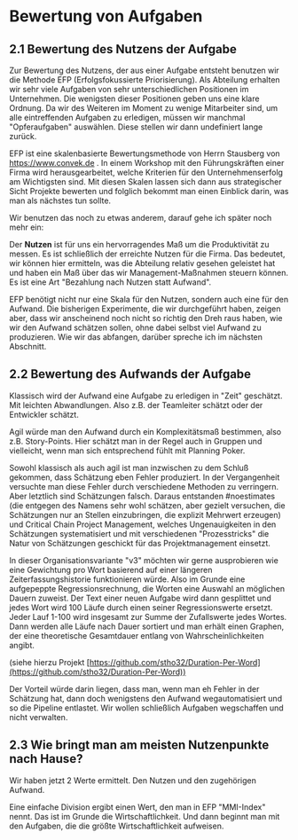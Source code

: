 # Bewertung von Aufgaben


## 2.1 Bewertung des Nutzens der Aufgabe

Zur Bewertung des Nutzens, der aus einer Aufgabe entsteht benutzen wir die Methode EFP (Erfolgsfokussierte Priorisierung). 
Als Abteilung erhalten wir sehr viele Aufgaben von sehr unterschiedlichen Positionen im Unternehmen. Die wenigsten dieser Positionen geben uns eine klare Ordnung. Da wir des Weiteren im Moment zu wenige Mitarbeiter sind, um alle eintreffenden Aufgaben zu erledigen, müssen wir manchmal "Opferaufgaben" auswählen. Diese stellen wir dann undefiniert lange zurück. 

EFP ist eine skalenbasierte Bewertungsmethode von Herrn Stausberg von https://www.convek.de . In einem Workshop mit den Führungskräften einer Firma wird herausgearbeitet, welche Kriterien für den Unternehmenserfolg am Wichtigsten sind. Mit diesen Skalen lassen sich dann aus strategischer Sicht Projekte bewerten und folglich bekommt man einen Einblick darin, was man als nächstes tun sollte.

Wir benutzen das noch zu etwas anderem, darauf gehe ich später noch mehr ein: 

Der **Nutzen** ist für uns ein hervorragendes Maß um die Produktivität zu messen. Es ist schließlich der erreichte Nutzen für die Firma. Das bedeutet, wir können hier ermitteln, was die Abteilung relativ gesehen geleistet hat und haben ein Maß über das wir Management-Maßnahmen steuern können. Es ist eine Art "Bezahlung nach Nutzen statt Aufwand". 

EFP benötigt nicht nur eine Skala für den Nutzen, sondern auch eine für den Aufwand. Die bisherigen Experimente, die wir durchgeführt haben, zeigen aber, dass wir anscheinend noch nicht so richtig den Dreh raus haben, wie wir den Aufwand schätzen sollen, ohne dabei selbst viel Aufwand zu produzieren. Wie wir das abfangen, darüber spreche ich im nächsten Abschnitt.


## 2.2 Bewertung des Aufwands der Aufgabe

Klassisch wird der Aufwand eine Aufgabe zu erledigen in "Zeit" geschätzt. Mit leichten Abwandlungen. Also z.B. der Teamleiter schätzt oder der Entwickler schätzt.

Agil würde man den Aufwand durch ein Komplexitätsmaß bestimmen, also z.B. Story-Points. Hier schätzt man in der Regel auch in Gruppen und vielleicht, wenn man sich entsprechend fühlt mit Planning Poker. 

Sowohl klassisch als auch agil ist man inzwischen zu dem Schluß gekommen, dass Schätzung eben Fehler produziert. In der Vergangenheit versuchte man diese Fehler durch verschiedene Methoden zu verringern. Aber letztlich sind Schätzungen falsch. Daraus entstanden #noestimates (die entgegen des Namens sehr wohl schätzen, aber gezielt versuchen, die Schätzungen nur an Stellen einzubringen, die explizit Mehrwert erzeugen) und Critical Chain Project Management, welches Ungenauigkeiten in den Schätzungen systematisiert und mit verschiedenen "Prozesstricks" die Natur von Schätzungen geschickt für das Projektmanagement einsetzt.

In dieser Organisationsvariante "v3" möchten wir gerne ausprobieren wie eine Gewichtung pro Wort basierend auf einer längeren  Zeiterfassungshistorie funktionieren würde. Also im Grunde eine aufgepeppte Regressionsrechnung, die Worten eine Auswahl an möglichen Dauern zuweist. Der Text einer neuen Aufgabe wird dann gesplittet und jedes Wort wird 100 Läufe durch einen seiner Regressionswerte ersetzt. Jeder Lauf 1-100 wird insgesamt zur Summe der Zufallswerte jedes Wortes. Dann werden alle Läufe nach Dauer sortiert und man erhält einen Graphen, der eine theoretische Gesamtdauer entlang von Wahrscheinlichkeiten angibt.

(siehe hierzu Projekt [https://github.com/stho32/Duration-Per-Word](https://github.com/stho32/Duration-Per-Word))

Der Vorteil würde darin liegen, dass man, wenn man eh Fehler in der Schätzung hat, dann doch wenigstens den Aufwand wegautomatisiert und so die Pipeline entlastet. Wir wollen schließlich Aufgaben wegschaffen und nicht verwalten.

## 2.3 Wie bringt man am meisten Nutzenpunkte nach Hause?

Wir haben jetzt 2 Werte ermittelt. Den Nutzen und den zugehörigen Aufwand.

Eine einfache Division ergibt einen Wert, den man in EFP "MMI-Index" nennt. Das ist im Grunde die Wirtschaftlichkeit.
Und dann beginnt man mit den Aufgaben, die die größte Wirtschaftlichkeit aufweisen. 




